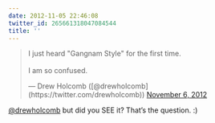 ```yaml
---
date: 2012-11-05 22:46:08
twitter_id: 265661318047084544
title: ''
---
```


<blockquote class="twitter-tweet"><p lang="en" dir="ltr">I just heard &quot;Gangnam Style&quot; for the first time. <br><br>I am so confused.</p>&mdash; Drew Holcomb ([@drewholcomb](https://twitter.com/drewholcomb)) <a href="https://twitter.com/drewholcomb/status/265635103936479233?ref_src=twsrc%5Etfw">November 6, 2012</a></blockquote>
<script async src="https://platform.twitter.com/widgets.js" charset="utf-8"></script>

[@drewholcomb](https://twitter.com/drewholcomb) but did you SEE it? That’s the question. :)
